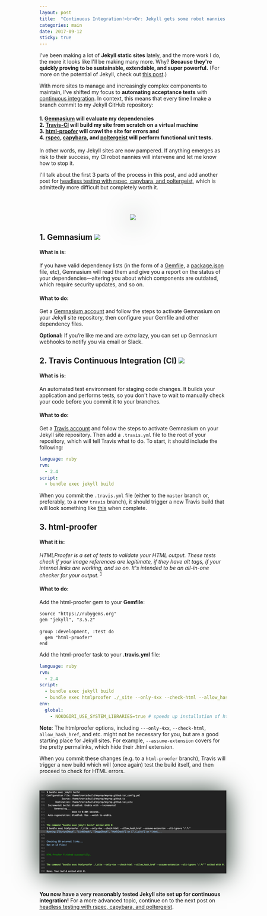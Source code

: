 ```yaml
---
layout: post
title:  "Continuous Integration!<br>Or: Jekyll gets some robot nannies."
categories: main
date: 2017-09-12
sticky: true
---
```



I've been making a lot of **Jekyll static sites** lately, and the more work I do, the more it looks like I'll be making many more. Why? **Because they're quickly proving to be sustainable, extendable, and super powerful.** (For more on the potential of Jekyll, check out [this post](omekyll).)

With more sites to manage and increasingly complex components to maintain, I've shifted my focus to **automating acceptance tests** with [continuous integration](https://www.atlassian.com/continuous-delivery/continuous-integration-intro). In context, this means that every time I make a branch commit to my Jekyll GitHub repository:

####  1. [Gemnasium](http://gemnasium.com) will evaluate my dependencies <a href="#gemnasium"><i class="fa fa-angle-double-right" aria-hidden="true"></i></a> <br>2. [Travis-CI](http://travis-ci.org) will build my site from scratch on a virtual machine <a href="#travis"><i class="fa fa-angle-double-right" aria-hidden="true"></i></a> <br> 3. [html-proofer](http://www.rubydoc.info/gems/html-proofer/1.3.0) will crawl the site for errors <a href="#html-proofer"><i class="fa fa-angle-double-right" aria-hidden="true"></i></a> and <br> 4. [rspec](http://rspec.info/), [capybara](https://rubygems.org/gems/capybara/versions/2.7.1), and [poltergeist](https://rubygems.org/gems/poltergeist) will perform functional unit tests.

In other words, my Jekyll sites are now pampered. If anything emerges as risk to their success, my CI robot nannies will intervene and let me know how to stop it.

I'll talk about the first 3 parts of the process in this post, and add another post for [headless testing with rspec, capybara, and poltergeist](/notes/headless-test-dynamic-search), which is admittedly more difficult but completely worth it.

<center><a href="https://en.wikipedia.org/wiki/Daniel_Mr%C3%B3z"><img src="https://i.pinimg.com/736x/cf/51/2d/cf512d30b3916dd255cec4222269f216--solaris-daniel-oconnell.jpg" style="box-shadow: 2px 2px 4pc #23352a;width:500px;margin-top:50px;"/></a></center>


<span id="gemnasium"></span>
## 1. Gemnasium  <img src="https://gemnasium.com/badges/github.com/mnyrop/mnyrop.github.io.svg"/>

#### What is is:

If you have valid dependency lists (in the form of a [Gemfile](http://bundler.io/gemfile.html), a [package.json](https://docs.npmjs.com/files/package.json) file, etc), Gemnasium will read them and give you a report on the status of your dependencies—altering you about which components are outdated, which require security updates, and so on.

#### What to do:

Get a [Gemnasium account](https://gemnasium.com/users/sign_up) and follow the steps to activate Gemnasium on your Jekyll site repository, then configure your Gemfile and other dependency files.

__Optional:__ If you’re like me and are *extra* lazy, you can set up Gemnasium webhooks to notify you via email or Slack.


<span id="travis"></span>
## 2. Travis Continuous Integration (CI)  <img src="https://travis-ci.org/mnyrop/mnyrop.github.io.svg?branch=master"/>

#### What is is:

An automated test environment for staging code changes. It builds your application and performs tests, so you don't have to wait to manually check your code before you commit it to your branches.

#### What to do:

Get a [Travis account](https://travis-ci.org) and follow the steps to activate Gemnasium on your Jekyll site repository. Then add a `.travis.yml` file to the root of your repository, which will tell Travis what to do. To start, it should include the following:

```yaml
language: ruby
rvm:
  - 2.4
script:
  - bundle exec jekyll build
```

When you commit the `.travis.yml` file (either to the `master` branch or, preferably, to a new `travis` branch), it should trigger a new Travis build that will look something like [this](https://travis-ci.org/mnyrop/mnyrop.github.io/builds/269849238) when complete.

<span id="html-proofer"></span>
## 3. html-proofer

#### What it is:

*HTMLProofer is a set of tests to validate your HTML output. These tests check if your image references are legitimate, if they have alt tags, if your internal links are working, and so on. It's intended to be an all-in-one checker for your output.*<sup> <a href="https://github.com/gjtorikian/html-proofer">1</a></sup>

#### What to do:

Add the html-proofer gem to your **Gemfile**:

```
source "https://rubygems.org"
gem "jekyll", "3.5.2"

group :development, :test do
  gem "html-proofer"
end
```

Add the html-proofer task to your **.travis.yml** file:

```yml
language: ruby
rvm:
  - 2.4
script:
  - bundle exec jekyll build
  - bundle exec htmlproofer ./_site --only-4xx --check-html --allow_hash_href --assume-extension --alt-ignore '/.*/'
env:
  global:
    - NOKOGIRI_USE_SYSTEM_LIBRARIES=true # speeds up installation of html-proofer
```

__Note__: The htmlproofer options, including `---only-4xx`, `--check-html`, `allow_hash_href`, and etc. might not be necessary for you, but are a good starting place for Jekyll sites. For example, `--assume-extension` covers for the pretty permalinks, which hide their .html extension.

When you commit these changes (e.g. to a `html-proofer` branch), Travis will trigger a new build which will (once again) test the build itself, and then proceed to check for HTML errors.

<img src="/images/travis-build.png" style="box-shadow: 2px 2px 4pc #23352a;margin-top:30px;margin-bottom:30px;"/>

__You now have a very reasonably tested Jekyll site set up for continuous integration!__ For a more advanced topic, continue on to the next post on [headless testing with rspec, capybara, and poltergeist](/notes/headless-test-dynamic-search).
